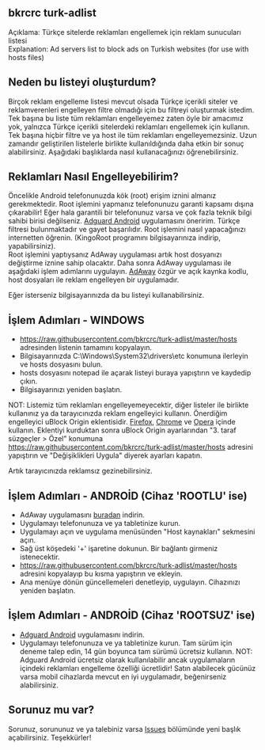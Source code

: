 ## bkrcrc turk-adlist
Açıklama:       Türkçe sitelerde reklamları engellemek için reklam sunucuları listesi  
Explanation:    Ad servers list to block ads on Turkish websites (for use with hosts files)

## Neden bu listeyi oluşturdum?
Birçok reklam engelleme listesi mevcut olsada Türkçe içerikli siteler ve reklamverenleri engelleyen filtre olmadığı için bu filtreyi oluşturmak istedim. Tek başına bu liste tüm reklamları engelleyemez zaten öyle bir amacımız yok, yalnızca Türkçe içerikli sitelerdeki reklamları engellemek için kullanın. Tek başına hiçbir filtre ve ya host ile tüm reklamları engelleyemezsiniz. Uzun zamandır geliştirilen listelerle birlikte kullanıldığında daha etkin bir sonuç alabilirsiniz. Aşağıdaki başlıklarda nasıl kullanacağınızı öğrenebilirsiniz.

## Reklamları Nasıl Engelleyebilirim?
Öncelikle Android telefonunuzda kök (root) erişim iznini almanız gerekmektedir.
Root işlemini yapmanız telefonunuzu garanti kapsamı dışına çıkarabilir! Eğer hala garantili bir telefonunuz varsa ve çok fazla teknik bilgi sahibi birisi değilseniz. [Adguard Android](https://adguard.com/apk) uygulamasını öneririm. Türkçe filtresi bulunmaktadır ve gayet başarılıdır.
Root işlemini nasıl yapacağınızı internetten öğrenin. (KingoRoot programını bilgisayarınıza indirip, yapabilirsiniz).  
Root işlemini yaptıysanız AdAway uygulaması artık host dosyanızı değiştirme iznine sahip olacaktır. 
Daha sonra AdAway uygulaması ile aşağıdaki işlem adımlarını uygulayın. [AdAway](https://adaway.org/) özgür ve açık kaynka kodlu, host dosyaları ile reklam engelleyen bir uygulamadır.

Eğer isterseniz bilgisayarınızda da bu listeyi kullanabilirsiniz.

## İşlem Adımları - WINDOWS
- https://raw.githubusercontent.com/bkrcrc/turk-adlist/master/hosts adresinden listenin tamamını kopyalayın.
- Bilgisayarınızda C:\Windows\System32\drivers\etc konumuna ilerleyin ve hosts dosyasını bulun.
- hosts dosyasını notepad ile açarak listeyi buraya yapıştırın ve kaydedip çıkın.
- Bilgisayarınızı yeniden başlatın.

NOT: Listemiz tüm reklamları engelleyemeyecektir, diğer listeler ile birlikte kullanınız ya da tarayıcınızda reklam engelleyici kullanın. Önerdiğim engelleyici uBlock Origin eklentisidir. [Firefox](https://addons.mozilla.org/en-US/firefox/addon/ublock-origin/), [Chrome](https://chrome.google.com/webstore/detail/ublock-origin/cjpalhdlnbpafiamejdnhcphjbkeiagm) ve [Opera](https://addons.opera.com/extensions/details/ublock/) içinde kullanın.
Eklentiyi kurduktan sonra uBlock Origin ayarlarından "3. taraf süzgeçler > Özel" konumuna https://raw.githubusercontent.com/bkrcrc/turk-adlist/master/hosts adresini yapıştırın ve "Değişiklikleri Uygula" diyerek ayarları kapatın.

Artık tarayıcınızda reklamsız gezinebilirsiniz.

## İşlem Adımları - ANDROİD (Cihaz 'ROOTLU' ise)
- AdAway uygulamasını [buradan](https://f-droid.org/repo/org.adaway_57.apk) indirin.
- Uygulamayı telefonunuza ve ya tabletinize kurun.
- Uygulamayı açın ve uygulama menüsünden "Host kaynakları" sekmesini açın.
- Sağ üst köşedeki '+' işaretine dokunun. Bir bağlantı girmeniz istenecektir.
- https://raw.githubusercontent.com/bkrcrc/turk-adlist/master/hosts adresini kopyalayıp bu kısma yapıştırın ve ekleyin.
- Ana menüye dönün güncellemeleri denetleyip, uygulayın. Cihazınızı yeniden başlatın.

## İşlem Adımları - ANDROİD (Cihaz 'ROOTSUZ' ise)
- [Adguard Android](https://adguard.com/apk) uygulamasını indirin.
- Uygulamayı telefonunuza ve ya tabletinize kurun. Tam sürüm için deneme talep edin, 14 gün boyunca tam sürümü ücretsiz kullanın. 
NOT: Adguard Android ücretsiz olarak kullanılabilir ancak uygulamaların içindeki reklamları engelleme özelliği ücretlidir! Satın alabilecek gücünüz varsa mobil cihazlarda mevcut en iyi uygulamadır, beğenirseniz alabilirsiniz.

## Sorunuz mu var?
Sorunuz, sorununuz ve ya talebiniz varsa [Issues](https://github.com/bkrcrc/turk-adlist/issues) bölümünde yeni başlık açabilirsiniz. Teşekkürler!
